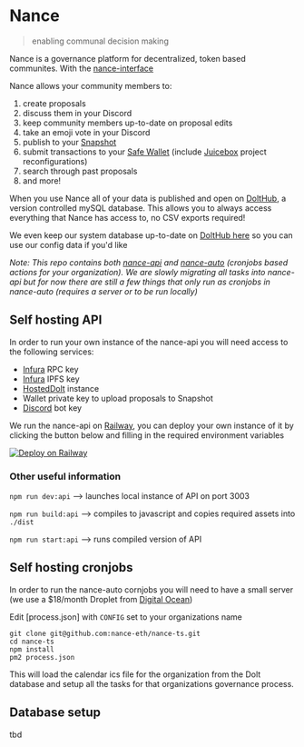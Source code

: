 # Nance
> enabling communal decision making
> 
Nance is a governance platform for decentralized, token based communites. With the [nance-interface](https://github.com/nance-eth/nance-interface)

Nance allows your community members to:
1. create proposals
2. discuss them in your Discord
3. keep community members up-to-date on proposal edits
4. take an emoji vote in your Discord
5. publish to your [Snapshot](https://snapshot.org/#/)
6. submit transactions to your [Safe Wallet](https://safe.global) (include [Juicebox](https://juicebox.money) project reconfigurations)
7. search through past proposals
8. and more!

When you use Nance all of your data is published and open on [DoltHub](https://dolthub.com), a version controlled mySQL database. This allows you to always access everything that Nance has access to, no CSV exports required!

We even keep our system database up-to-date on [DoltHub here](https://www.dolthub.com/repositories/nance/nance_sys) so you can use our config data if you'd like

_Note:
This repo contains both [nance-api](/src/api) and [nance-auto](/src/index) (cronjobs based actions for your organization). We are slowly migrating all tasks into nance-api but for now there are still a few things that only run as cronjobs in nance-auto (requires a server or to be run locally)_

## Self hosting API

In order to run your own instance of the nance-api you will need access to the following services:
* [Infura](https://www.infura.io) RPC key
* [Infura](https://www.infura.io) IPFS key
* [HostedDolt](https://hosted.doltdb.com) instance
* Wallet private key to upload proposals to Snapshot
* [Discord](https://discord.com/developers/docs/intro) bot key

We run the nance-api on [Railway](https://railway.app?referralCode=UAqXpP), you can deploy your own instance of it by clicking the button below and filling in the required environment variables

[![Deploy on Railway](https://railway.app/button.svg)](https://railway.app/template/DqkfRY?referralCode=UAqXpP)

### Other useful information
`npm run dev:api` --> launches local instance of API on port 3003

`npm run build:api` --> compiles to javascript and copies required assets into `./dist`

`npm run start:api` --> runs compiled version of API

## Self hosting cronjobs

In order to run the nance-auto cornjobs you will need to have a small server (we use a $18/month Droplet from  [Digital Ocean](https://m.do.co/c/cfc0fc4755c6))

Edit [process.json] with `CONFIG` set to your organizations name

```
git clone git@github.com:nance-eth/nance-ts.git
cd nance-ts
npm install
pm2 process.json
```

This will load the calendar ics file for the organization from the Dolt database and setup all the tasks for that organizations governance process.

## Database setup

tbd
